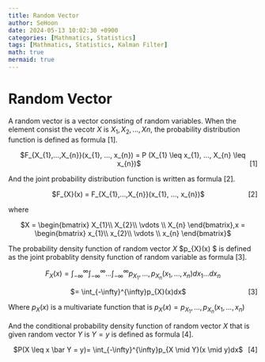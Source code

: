 ```yaml
---
title: Random Vector
author: SeHoon
date: 2024-05-13 10:02:30 +0900
categories: [Mathmatics, Statistics]
tags: [Mathmatics, Statistics, Kalman Filter]
math: true
mermaid: true
---
```


# Random Vector

A random vector is a vector consisting of random variables. When the element consist the vecotr $X$ is $X_{1}, X_{2}, ..., X{n}$, the probability distribution function is defined as formula [1].

<p align="center">
    <span>$F_{X_{1},...,X_{n}}(x_{1}, ..., x_{n}) = P (X_{1} \leq x_{1}, ..., X_{n} \leq x_{n})$</span>
    <span style="float: right;">[1]</span>
</p>

And the joint probability distribution function is written as formula [2].

<p align="center">
    <span>$F_{X}(x) = F_{X_{1},...,X_{n}}(x_{1}, ..., x_{n})$</span>
    <span style="float: right;">[2]</span>
</p>

where
<center>

$X = \begin{bmatrix}
X_{1}\\ 
X_{2}\\
\vdots \\
X_{n}
\end{bmatrix},x = \begin{bmatrix}
x_{1}\\ 
x_{2}\\
\vdots \\
x_{n}
\end{bmatrix}$
</center>

The probability density function of random vector $X$ $p_{X}(x) $ is defined as the joint probablity density function of random variable as formula [3].

<center>

$F_{X}(x) = \int_{-\infty}^{\infty} \int_{-\infty}^{\infty}...\int_{-\infty}^{\infty}p_{X_{1}}, ..., p_{X_{n}}(x_{1}, ..., x_{n})dx_{1}...dx_{n}$

<p align="center">
    <span>$= \int_{-\infty}^{\infty}p_{X}(x)dx$</span>
    <span style="float: right;">[3]</span>
</p>

</center>

Where $p_{X}(x)$ is a multivariate function that is $p_{X}(x) = p_{X_{1}}, ..., p_{X_{n}}(x_{1}, ..., x_{n})$

And the conditional probability density function of random vector $X$ that is given random vector $Y$ is $Y=y$ is defined as formula [4].

<p align="center">
    <span>$P(X \leq x \bar Y = y)= \int_{-\infty}^{\infty}p_{X \mid Y}(x \mid y)dx$</span>
    <span style="float: right;">[4]</span>
</p>